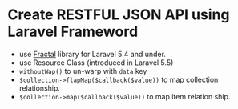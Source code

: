 # Create RESTFUL JSON API using Laravel Frameword

- use [Fractal](https://fractal.thephpleague.com) library for Laravel 5.4 and under.
- use Resource Class (introduced in Laravel 5.5)
- `withoutWap()` to un-warp with `data` key
- `$collection->flapMap($callback($value))` to map collection relationship.
- `$collection->map($callback($value))` to map item relation ship.

